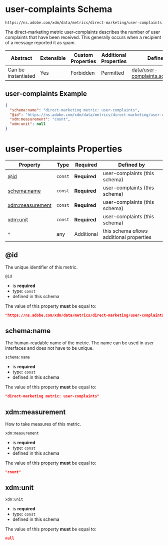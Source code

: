 
# user-complaints Schema

```
https://ns.adobe.com/xdm/data/metrics/direct-marketing/user-complaints
```

The direct-marketing metric user-complaints describes the number of user complaints that have been received. This generally occurs when a recipient of a message reported it as spam.

| Abstract | Extensible | Custom Properties | Additional Properties | Defined In |
|----------|------------|-------------------|-----------------------|------------|
| Can be instantiated | Yes | Forbidden | Permitted | [data/user-complaints.schema.json](data/user-complaints.schema.json) |

## user-complaints Example
```json
{
  "schema:name": "direct-marketing metric: user-complaints",
  "@id": "https://ns.adobe.com/xdm/data/metrics/direct-marketing/user-complaints",
  "xdm:measurement": "count",
  "xdm:unit": null
}
```

# user-complaints Properties

| Property | Type | Required | Defined by |
|----------|------|----------|------------|
| [@id](#@id) | `const` | **Required** | user-complaints (this schema) |
| [schema:name](#schemaname) | `const` | **Required** | user-complaints (this schema) |
| [xdm:measurement](#xdmmeasurement) | `const` | **Required** | user-complaints (this schema) |
| [xdm:unit](#xdmunit) | `const` | **Required** | user-complaints (this schema) |
| `*` | any | Additional | this schema *allows* additional properties |

## @id

The unique identifier of this metric.

`@id`
* is **required**
* type: `const`
* defined in this schema

The value of this property **must** be equal to:

```json
"https://ns.adobe.com/xdm/data/metrics/direct-marketing/user-complaints"
```





## schema:name

The human-readable name of the metric. The name can be used in user interfaces and does not have to be unique.

`schema:name`
* is **required**
* type: `const`
* defined in this schema

The value of this property **must** be equal to:

```json
"direct-marketing metric: user-complaints"
```





## xdm:measurement

How to take measures of this metric.

`xdm:measurement`
* is **required**
* type: `const`
* defined in this schema

The value of this property **must** be equal to:

```json
"count"
```





## xdm:unit


`xdm:unit`
* is **required**
* type: `const`
* defined in this schema

The value of this property **must** be equal to:

```json
null
```




